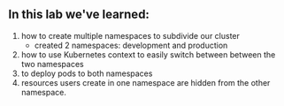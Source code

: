 ## In this lab we've learned:
1. how to create multiple namespaces to subdivide our cluster
   * created 2 namespaces: development and production
2. how to use Kubernetes context to easily switch between between the two namespaces
3. to deploy pods to both namespaces
4. resources users create in one namespace are hidden from the other namespace.
